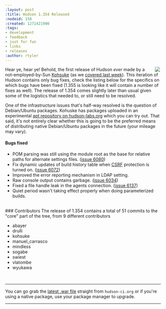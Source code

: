 ```yaml
---
:layout: post
:title: Hudson 1.354 Released
:nodeid: 158
:created: 1271421900
:tags:
- development
- feedback
- just for fun
- links
- releases
:author: rtyler
---
```

<img src="https://web.archive.org/web/*/https://agentdero.cachefly.net/continuousblog/scenic_hudson.png" align="right" hspace="3"/>Hear ye, hear ye! Behold, the first release of Hudson *ever* made by a not-employed-by-Sun <a id="aptureLink_7UNdgyqEaS" href="https://twitter.com/kohsukekawa">Kohsuke</a> (as we [covered last week](https://jenkins.io/content/kohsuke-leaves-sun)). This iteration of Hudson contains only bug fixes, check the listing below for the specifics on which bugs have been fixed (1.355 is looking like it will contain a number of fixes as well). The release of 1.354 comes slightly later than usual given some of the logistics that needed to, or still need to be resolved.

One of the infrastructure issues that's half-way resolved is the question of Debian/Ubuntu packages. Kohuske has packages uploaded in an experimental [apt repository on hudson-labs.org](https://hudson-labs.org/debian/) which you can try out. That said, it's not entirely clear whether this is going to be the preferred means of distributing native Debian/Ubuntu packages in the future (your mileage may vary).
<!--break-->
#### Bugs fixed
<ul class=image> 
  <li class=bug> 
    POM parsing was still using the module root as the base for relative paths for alternate settings files.
    (<a href="https://issues.jenkins.io/browse/JENKINS-6080">issue 6080</a>)
  </li>
  <li class=bug> 
    Fix dynamic updates of build history table when <a id="aptureLink_MAx8CeZUo3" href="https://en.wikipedia.org/wiki/Cross-site%20request%20forgery">CSRF</a> protection is turned on.
    (<a href="https://issues.jenkins.io/browse/JENKINS-6072">issue 6072</a>)
  </li>
  <li class=bug> 
    Improved the error reporting mechanism in LDAP setting.
  </li>
  <li class=bug> 
    Raw console output contains garbage.
    (<a href="https://issues.jenkins.io/browse/JENKINS-6034">issue 6034</a>)
  </li>
  <li class=bug> 
    Fixed a file handle leak in the agents connection.
    (<a href="https://issues.jenkins.io/browse/JENKINS-6137">issue 6137</a>)
  </li>
  <li class=bug> 
    Quiet period wasn't taking effect properly when doing parameterized builds.
  </li>
</ul> 

<br clear="all"/>
### Contributors
The release of 1.354 contains a total of 51 commits to the "core" part of the tree, from 9 different contributors

* abayer
* drulli
* kohsuke
* manuel_carrasco
* mindless
* sogabe
* swiest
* vlatombe
* wyukawa
<br clear="all"/>

----

You can go grab the [latest .war file](http://mirrors.jenkins.io/war-stable/latest/jenkins.war) straight from `hudson-ci.org` or if you're using a native package, use your package manager to upgrade.

----
